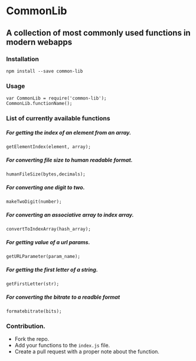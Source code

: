 # CommonLib 
A collection of most commonly used functions in modern webapps
------
### Installation
```
npm install --save common-lib
```
### Usage
```
var CommonLib = require('common-lib');
CommonLib.functionName();
```
### List of currently available functions
##### For getting the index of an element from an array.
`getElementIndex(element, array);`
##### For converting file size to human readable format.
`humanFileSize(bytes,decimals);`
##### For converting one digit to two.
`makeTwoDigit(number);`
##### For converting an associative array to index array.
`convertToIndexArray(hash_array);`
##### For getting value of a url params.
`getURLParameter(param_name);`
##### For getting the first letter of a string.
`getFirstLetter(str);`
##### For converting the bitrate to a readble format
`formatebitrate(bits);`

### Contribution.
* Fork the repo.
* Add your functions to the `index.js` file.
* Create a pull request with a proper note about the function.

